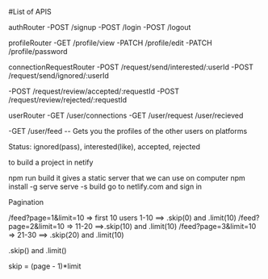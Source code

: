 #List of APIS

authRouter
-POST /signup
-POST /login
-POST /logout

profileRouter
-GET /profile/view
-PATCH /profile/edit
-PATCH /profile/password

connectionRequestRouter
-POST /request/send/interested/:userId
-POST /request/send/ignored/:userId

-POST /request/review/accepted/:requestId
-POST /request/review/rejected/:requestId

userRouter
-GET /user/connections
-GET /user/request
     /user/recieved

-GET /user/feed -- Gets you the profiles of the other users on platforms



Status: ignored(pass), interested(like), accepted, rejected



to build a project in netify 

npm run build
it gives a static server that we can use on computer
npm install -g serve
serve -s build
go to netlify.com and sign in

Pagination

/feed?page=1&limit=10 => first 10 users 1-10 ==> .skip(0) and .limit(10)
/feed?page=2&limit=10 => 11-20 ==>.skip(10) and .limit(10)
/feed?page=3&limit=10 => 21-30 ==> .skip(20) and .limit(10)

.skip() and .limit()

skip = (page - 1)*limit